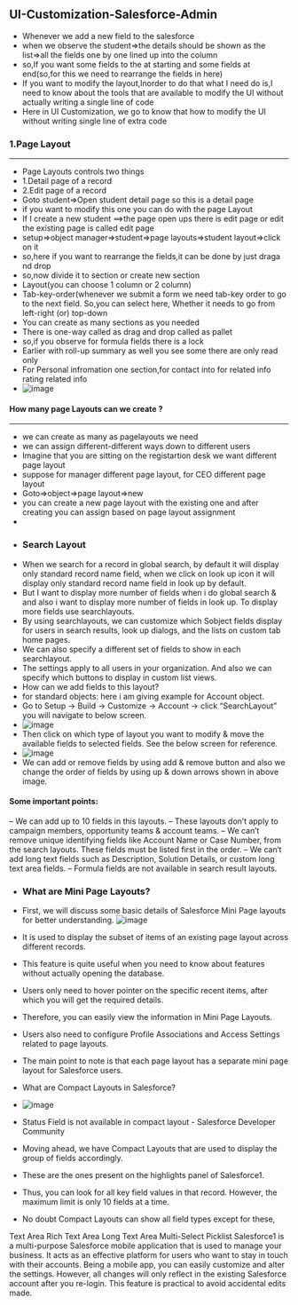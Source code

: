 ## UI-Customization-Salesforce-Admin
- Whenever we add a new field to the salesforce
- when we observe the student=>the details should be shown as the list=>all the fields one by one lined up into the column
- so,If you want some fields to the at starting and some fields at end(so,for this we need to rearrange the fields in here)
- If you want to modify the layout,Inorder to do that what I need do is,I need to know about the tools that are available to modify the UI without actually writing a single line of code
- Here in UI Customization, we go to know that how to modify the UI without writing single line of extra code
###  1.Page Layout
---------------------------
- Page Layouts controls two things
- 1.Detail page of a record
- 2.Edit page of a record
- Goto student=>Open student detail page so this is a detail page
- if you want to modify this one you can do with the page Layout
- If I create a new student ==>the page open ups there is edit page or edit the existing page is called edit page
- setup=>object manager=>student=>page layouts=>student layout=>click on it
- so,here if you want to rearrange the fields,it can be done by just draga nd drop
- so,now divide it to section or create new section
- Layout(you can choose 1 column or 2 column)
- Tab-key-order(whenever we submit a form we need tab-key order to go to the next field. So,you can select here, Whether it needs to go from left-right (or) top-down
- You can create as many sections as you needed
- There is one-way called as drag and drop called as pallet
- so,if you observe for formula fields  there is a lock
- Earlier with roll-up summary as well you see some there are only read only
- For Personal infromation one section,for contact into for related info rating related info
- ![image](https://user-images.githubusercontent.com/72751737/227690471-3b6e1633-bfcb-462b-aff4-57c52ee6b4c8.png)

#### How many page Layouts can we create ?
---------------------------------------------------------------------------------
- we can create as many as pagelayouts we need
- we can assign different-different ways down to different users
- Imagine that you are sitting on the registartion desk we want different page layout
- suppose for manager different page layout, for CEO different page layout
- Goto=>object=>page layout=>new 
- you can create a new page layout with the existing one and after creating you can assign based on page layout assignment
- 
- ### Search Layout
- When we search for a record in global search, by default it will display only standard record name field, when we click on look up icon it will display only          standard record name field in look up by default.
- But I want to display more number of fields when i do global search & and also i want to display more number of fields in look up. To display more fields use          searchlayouts.
- By using searchlayouts, we can customize which Sobject fields display for users in search results, look up dialogs, and the lists on custom tab home pages. 
- We can also specify a different set of fields to show in each searchlayout.
-  The settings apply to all users in your organization. And also we can specify which buttons to display in custom list views.
- How can we add fields to this layout?
- for standard objects: here i am giving example for Account object.
- Go to Setup -> Build -> Customize -> Account ->  click “SearchLayout” you will navigate to below screen.
- ![image](https://user-images.githubusercontent.com/72751737/227690408-70d39da9-e0b6-470b-9673-70b53445c70b.png)
- Then click on which type of layout you want to modify & move the available fields to selected fields. See the below screen for reference.
- ![image](https://user-images.githubusercontent.com/72751737/227690438-709392ec-7340-45af-81d4-9dadd7bee771.png)
- We can add or remove fields by using add & remove button and also we change the order of fields by using up & down arrows shown in above image.
#### Some important points:
– We can add up to 10 fields in this layouts.
–  These layouts don’t apply to campaign members, opportunity teams & account teams.
– We can’t remove unique identifying fields like Account Name or Case Number, from the search layouts. These fields must be listed first in the order.
– We can‘t add long text fields such as Description, Solution Details, or custom long text area fields.
– Formula fields are not available in search result layouts.


- ### What are Mini Page Layouts?

- First, we will discuss some basic details of Salesforce Mini Page layouts for better understanding. 
![image](https://user-images.githubusercontent.com/72751737/227691454-d0bbd56d-73dc-4f6f-b94a-bfe268fb74d3.png)

- It is used to display the subset of items of an existing page layout across different records. 
- This feature is quite useful when you need to know about features without actually opening the database. 
- Users only need to hover pointer on the specific recent items, after which you will get the required details. 
- Therefore, you can easily view the information in Mini Page Layouts.

- Users also need to configure Profile Associations and Access Settings related to page layouts.
-  The main point to note is that each page layout has a separate mini page layout for Salesforce users.
- What are Compact Layouts in Salesforce?
- ![image](https://user-images.githubusercontent.com/72751737/227691842-9920a54c-4db9-47cf-ab0b-45277314b0b9.png)

- Status Field is not available in compact layout - Salesforce Developer  Community
- Moving ahead, we have Compact Layouts that are used to display the group of fields accordingly. 
- These are the ones present on the highlights panel of Salesforce1. 
- Thus, you can look for all key field values in that record. However, the maximum limit is only 10 fields at a time.
-  No doubt Compact Layouts can show all field types except for these,

Text Area
Rich Text Area
Long Text Area
Multi-Select Picklist
Salesforce1 is a multi-purpose Salesforce mobile application that is used to manage your business. 
It acts as an effective platform for users who want to stay in touch with their accounts.
Being a mobile app, you can easily customize and alter the settings.
However, all changes will only reflect in the existing Salesforce account after you re-login. 
This feature is practical to avoid accidental edits made.

